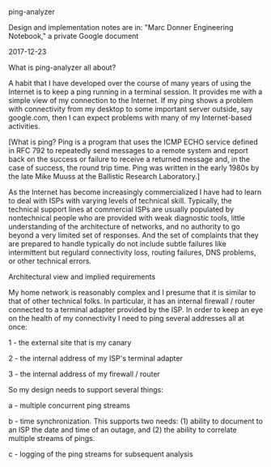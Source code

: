 ping-analyzer

Design and implementation notes are in:
"Marc Donner Engineering Notebook," a private Google document 

2017-12-23

What is ping-analyzer all about?

A habit that I have developed over the course of many years of using
the Internet is to keep a ping running in a terminal session.  It
provides me with a simple view of my connection to the Internet.
If my ping shows a problem with connectivity from my desktop to
some important server outside, say google.com, then I can expect
problems with many of my Internet-based activities.

[What is ping?  Ping is a program that uses the ICMP ECHO service
defined in RFC 792 to repeatedly send messages to a remote system
and report back on the success or failure to receive a returned
message and, in the case of success, the round trip time.  Ping was
written in the early 1980s by the late Mike Muuss at the Ballistic
Research Laboratory.]

As the Internet has become increasingly commercialized I have had
to learn to deal with ISPs with varying levels of technical skill.
Typically, the technical support lines at commercial ISPs are usually
populated by nontechnical people who are provided with weak diagnostic
tools, little understanding of the architecture of networks, and
no authority to go beyond a very limited set of responses.  And the
set of complaints that they are prepared to handle typically do not
include subtle failures like intermittent but regulard connectivity
loss, routing failures, DNS problems, or other technical errors.

Architectural view and implied requirements

My home network is reasonably complex and I presume that it is
similar to that of other technical folks.  In particular, it has
an internal firewall / router connected to a terminal adapter
provided by the ISP.  In order to keep an eye on the health of
my connectivity I need to ping several addresses all at once:

1 - the external site that is my canary

2 - the internal address of my ISP's terminal adapter

3 - the internal address of my firewall / router

So my design needs to support several things:

a - multiple concurrent ping streams

b - time synchronization.  This supports two needs:
      (1) ability to document to an ISP the date and time
          of an outage, and
      (2) the ability to correlate multiple streams of pings.

c - logging of the ping streams for subsequent analysis
